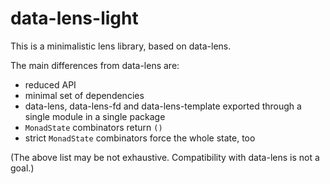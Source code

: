data-lens-light
===============

This is a minimalistic lens library, based on data-lens.

The main differences from data-lens are:

* reduced API
* minimal set of dependencies
* data-lens, data-lens-fd and data-lens-template exported through a single
  module in a single package
* `MonadState` combinators return `()`
* strict `MonadState` combinators force the whole state, too

(The above list may be not exhaustive. Compatibility with data-lens is not a
goal.)
